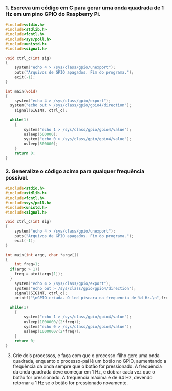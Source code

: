 ### 1. Escreva um código em C para gerar uma onda quadrada de 1 Hz em um pino GPIO do Raspberry Pi.

```C
#include<stdio.h>
#include<stdlib.h>
#include<fcntl.h>
#include<sys/poll.h>
#include<unistd.h>
#include<signal.h>

void ctrl_c(int sig)
{
	system("echo 4 > /sys/class/gpio/unexport");
	puts("Arquivos de GPIO apagados. Fim do programa.");
	exit(-1);
}

int main(void)
{
	system("echo 4 > /sys/class/gpio/export");
  system("echo out > /sys/class/gpio/gpio4/direction");
	signal(SIGINT, ctrl_c);
	
  while(1)
	{
		system("echo 1 > /sys/class/gpio/gpio4/value");
		usleep(500000);
		system("echo 0 > /sys/class/gpio/gpio4/value");
		usleep(500000);
	}
	return 0;
}
```

### 2. Generalize o código acima para qualquer frequência possível.

```C
#include<stdio.h>
#include<stdlib.h>
#include<fcntl.h>
#include<sys/poll.h>
#include<unistd.h>
#include<signal.h>

void ctrl_c(int sig)
{
	system("echo 4 > /sys/class/gpio/unexport");
	puts("Arquivos de GPIO apagados. Fim do programa.");
	exit(-1);
}

int main(int argc, char *argv[])
{
	int freq=1;
  if(argc > 1){
    freq = atoi(argv[1]);
  }
	system("echo 4 > /sys/class/gpio/export");
	system("echo out > /sys/class/gpio/gpio4/direction");
	signal(SIGINT, ctrl_c);
	printf("\nGPIO criada. O led piscara na frequencia de %d Hz.\n",freq);
	
  while(1)
	{
		system("echo 1 > /sys/class/gpio/gpio4/value");
		usleep(1000000/(2*freq));
		system("echo 0 > /sys/class/gpio/gpio4/value");
		usleep(1000000/(2*freq));
	}
	return 0;
}
```

3. Crie dois processos, e faça com que o processo-filho gere uma onda quadrada, enquanto o processo-pai lê um botão no GPIO, aumentando a frequência da onda sempre que o botão for pressionado. A frequência da onda quadrada deve começar em 1 Hz, e dobrar cada vez que o botão for pressionado. A frequência máxima é de 64 Hz, devendo retornar a 1 Hz se o botão for pressionado novamente.



